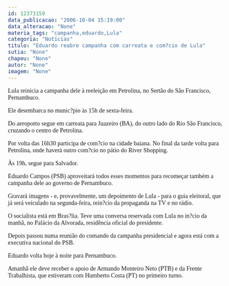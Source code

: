 ```yaml
---
id: 12373159
data_publicacao: "2006-10-04 15:19:00"
data_alteracao: "None"
materia_tags: "campanha,eduardo,Lula"
categoria: "Notícias"
titulo: "Eduardo reabre campanha com carreata e com?cio de Lula"
sutia: "None"
chapeu: "None"
autor: "None"
imagem: "None"
---
```

<p><P><FONT face=Verdana>Lula reinicia a campanha dele à reeleição em Petrolina, no Sertão do São Francisco, Pernambuco. </FONT></P></p>
<p><P><FONT face=Verdana>Ele desembarca no munic?pio às 15h de sexta-feira. </FONT></P></p>
<p><P><FONT face=Verdana>Do aeroporto segue em carreata para Juazeiro (BA), do outro lado do Rio São Francisco, cruzando o centro de Petrolina.</FONT></P></p>
<p><P><FONT face=Verdana>Por volta das 16h30 participa de com?cio na cidade baiana. No final da tarde volta para Petrolina, onde haverá outro com?cio no pátio do River Shopping.</FONT></P></p>
<p><P><FONT face=Verdana>Às 19h, segue para Salvador.</FONT></P></p>
<p><P><FONT face=Verdana>Eduardo Campos (PSB) aproveitará todos esses momentos para recomeçar também a campanha dele ao governo de Pernambuco.</FONT></P></p>
<p><P><FONT face=Verdana>Gravará imagens - e, provavelmente, um depoimento de Lula - para o guia eleitoral, que já será veiculado na segunda-feira, rein?cio da propaganda na TV e no rádio.</FONT></P></p>
<p><P><FONT face=Verdana>O socialista está em Bras?lia. Teve uma conversa reservada com Lula no in?cio da manhã, no Palácio da Alvorada, residência oficial do presidente.</FONT></P></p>
<p><P><FONT face=Verdana>Depois passou numa reunião do comando da campanha presidencial e agora está com a executiva nacional do PSB.</FONT></P></p>
<p><P><FONT face=Verdana>Eduardo volta hoje à noite para Pernambuco. </FONT></P></p>
<p><P><FONT face=Verdana>Amanhã ele deve receber o apoio de Armando Monteiro Neto (PTB) e da Frente Trabalhista, que estiveram com Humberto Costa (PT) no primeiro turno.</FONT></P> </p>
